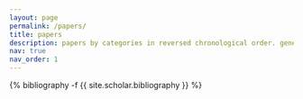```yaml
---
layout: page
permalink: /papers/
title: papers
description: papers by categories in reversed chronological order. generated by jekyll-scholar.
nav: true
nav_order: 1
---
```

<!-- _pages/papers.md -->
<div class="publications">

{% bibliography -f {{ site.scholar.bibliography }} %}

</div>
